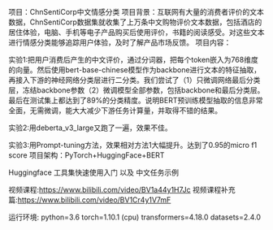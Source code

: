 项目：ChnSentiCorp中文情感分类
项目背景：互联网有大量的消费者评价的文本数据，ChnSentiCorp数据集就收集了上万条中文购物评价文本数据，包括酒店的居住体验，电脑、手机等电子产品购买后使用评价，书籍的阅读感受。对这些文本进行情感分类能够追踪用户体验，及时了解产品市场反馈。
项目内容：

实验1:把用户消费后产生的中文评价，通过分词器，把每个token嵌入为768维度的向量。然后使用bert-base-chinese模型作为backbone进行文本的特征抽取，再接入下游的神经网络分类层进行二分类。我们尝试了（1）只微调网络最后分类层，冻结backbone参数（2）微调模型全部参数，包括backbone和最后分类层。最后在测试集上都达到了89%的分类精度。说明BERT预训练模型抽取的信息非常全面，无需微调，能大大减少下游任务计算量，并取得不错的结果。

实验2:用deberta_v3_large又跑了一遍，效果不佳。

实验3:用Prompt-tuning方法，效果相对方法1大幅提升。达到了0.95的micro f1 score
项目架构：PyTorch+HuggingFace+BERT

Huggingface 工具集快速使用入门 以及 中文任务示例


视频课程:https://www.bilibili.com/video/BV1a44y1H7Jc
视频课程补充篇:https://www.bilibili.com/video/BV1Cr4y1V7mF

运行环境:
python=3.6
torch=1.10.1 (cpu)
transformers=4.18.0
datasets=2.4.0
